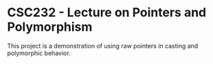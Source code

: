 # CSC232 - Lecture on Pointers and Polymorphism

This project is a demonstration of using raw pointers in casting and polymorphic behavior.

